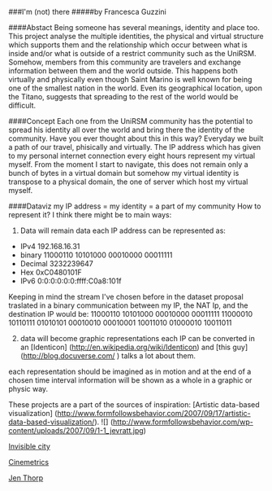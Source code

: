 ###I'm (not) there
#####by Francesca Guzzini

####Abstact
Being someone has several meanings, identity and place too. 
This project analyse the multiple identities, the physical and virtual structure which supports them and the relationship which occur between what is inside and/or what is outside of a restrict community such as the UniRSM. 
Somehow, members from this community are travelers and exchange information between them and the world outside. This happens both virtually and physically even though Saint Marino is well known for being one of the smallest nation in the world. Even its geographical location, upon the Titano, suggests that spreading to the rest of the world would be difficult. 


####Concept
Each one from the UniRSM community has the potential to spread his identity all over the world and bring there the identity of the community. Have you ever thought about this in this way? 
Everyday we built a path of our travel, phisically and virtually.
The IP address which has given to my personal internet connection every eight hours represent my virtual myself. From the moment I start to navigate, this does not remain only a bunch of bytes in a virtual domain but somehow my virtual identity is transpose to a physical domain, the one of server which host my virtual myself.


####Dataviz
my IP address = my identity = a part of my community
How to represent it?
I think there might be to main ways:

1) Data will remain data 
each IP address can be represented as:
- IPv4 192.168.16.31
- binary 11000110 10101000 00010000 00011111
- Decimal 3232239647
- Hex 0xC0480101F
- IPv6 0:0:0:0:0:0:ffff:C0a8:101f

Keeping in mind the stream I've chosen before in the dataset proposal traslated in a binary communication between my IP, the NAT Ip, and the destination IP would be: 11000110 10101000 00010000 00011111 11000010 10110111 01010101 00010010 00010001 10011010 01000010 10011011

2) data will become graphic representations
each IP can be converted in an [Identicon] (http://en.wikipedia.org/wiki/Identicon) and [this guy] (http://blog.docuverse.com/ ) talks a lot about them.

each representation should be imagined as in motion and at the end of a chosen time interval information will be shown as a whole in a graphic or physic way.

These projects are a part of the sources of inspiration:
[Artistic data-based visualization] (http://www.formfollowsbehavior.com/2007/09/17/artistic-data-based-visualization/).
![] (http://www.formfollowsbehavior.com/wp-content/uploads/2007/09/1-1_jevratt.jpg)

[Invisible city](http://www.formfollowsbehavior.com/2011/01/30/invisible-cities/)

[Cinemetrics](http://www.creativeapplications.net/processing/cinemetrics-processing/)

[Jen Thorp](http://collabcubed.files.wordpress.com/2011/04/jerthorp.jpg?w=490&h=1262)
